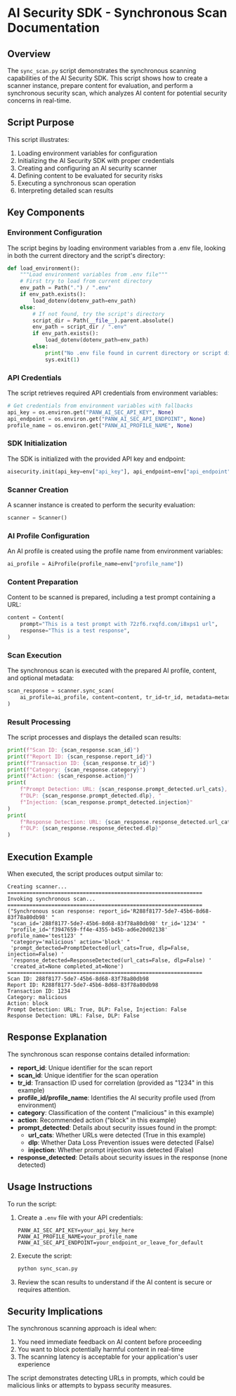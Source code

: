 # AI Security SDK - Synchronous Scan Documentation

## Overview

The `sync_scan.py` script demonstrates the synchronous scanning capabilities of the AI Security SDK. This script shows how to create a scanner instance, prepare content for evaluation, and perform a synchronous security scan, which analyzes AI content for potential security concerns in real-time.

## Script Purpose

This script illustrates:

1. Loading environment variables for configuration
2. Initializing the AI Security SDK with proper credentials
3. Creating and configuring an AI security scanner
4. Defining content to be evaluated for security risks
5. Executing a synchronous scan operation
6. Interpreting detailed scan results

## Key Components

### Environment Configuration

The script begins by loading environment variables from a .env file, looking in both the current directory and the script's directory:

```python
def load_environment():
    """Load environment variables from .env file"""
    # First try to load from current directory
    env_path = Path(".") / ".env"
    if env_path.exists():
        load_dotenv(dotenv_path=env_path)
    else:
        # If not found, try the script's directory
        script_dir = Path(__file__).parent.absolute()
        env_path = script_dir / ".env"
        if env_path.exists():
            load_dotenv(dotenv_path=env_path)
        else:
            print("No .env file found in current directory or script directory")
            sys.exit(1)
```

### API Credentials

The script retrieves required API credentials from environment variables:

```python
# Get credentials from environment variables with fallbacks
api_key = os.environ.get("PANW_AI_SEC_API_KEY", None)
api_endpoint = os.environ.get("PANW_AI_SEC_API_ENDPOINT", None)
profile_name = os.environ.get("PANW_AI_PROFILE_NAME", None)
```

### SDK Initialization

The SDK is initialized with the provided API key and endpoint:

```python
aisecurity.init(api_key=env["api_key"], api_endpoint=env["api_endpoint"])
```

### Scanner Creation

A scanner instance is created to perform the security evaluation:

```python
scanner = Scanner()
```

### AI Profile Configuration

An AI profile is created using the profile name from environment variables:

```python
ai_profile = AiProfile(profile_name=env["profile_name"])
```

### Content Preparation

Content to be scanned is prepared, including a test prompt containing a URL:

```python
content = Content(
    prompt="This is a test prompt with 72zf6.rxqfd.com/i8xps1 url",
    response="This is a test response",
)
```

### Scan Execution

The synchronous scan is executed with the prepared AI profile, content, and optional metadata:

```python
scan_response = scanner.sync_scan(
    ai_profile=ai_profile, content=content, tr_id=tr_id, metadata=metadata
)
```

### Result Processing

The script processes and displays the detailed scan results:

```python
print(f"Scan ID: {scan_response.scan_id}")
print(f"Report ID: {scan_response.report_id}")
print(f"Transaction ID: {scan_response.tr_id}")
print(f"Category: {scan_response.category}")
print(f"Action: {scan_response.action}")
print(
    f"Prompt Detection: URL: {scan_response.prompt_detected.url_cats}, "
    f"DLP: {scan_response.prompt_detected.dlp}, "
    f"Injection: {scan_response.prompt_detected.injection}"
)
print(
    f"Response Detection: URL: {scan_response.response_detected.url_cats}, "
    f"DLP: {scan_response.response_detected.dlp}"
)
```

## Execution Example

When executed, the script produces output similar to:

```
Creating scanner...
==============================================================
Invoking synchronous scan...
==============================================================
("Synchronous scan response: report_id='R288f8177-5de7-45b6-8d68-83f78a80db98' "
 "scan_id='288f8177-5de7-45b6-8d68-83f78a80db98' tr_id='1234' "
 "profile_id='f3947659-ff4e-4355-b45b-ad6e20d02138' profile_name='test123' "
 "category='malicious' action='block' "
 'prompt_detected=PromptDetected(url_cats=True, dlp=False, injection=False) '
 'response_detected=ResponseDetected(url_cats=False, dlp=False) '
 'created_at=None completed_at=None')
==============================================================
Scan ID: 288f8177-5de7-45b6-8d68-83f78a80db98
Report ID: R288f8177-5de7-45b6-8d68-83f78a80db98
Transaction ID: 1234
Category: malicious
Action: block
Prompt Detection: URL: True, DLP: False, Injection: False
Response Detection: URL: False, DLP: False
```

## Response Explanation

The synchronous scan response contains detailed information:

- **report_id**: Unique identifier for the scan report
- **scan_id**: Unique identifier for the scan operation
- **tr_id**: Transaction ID used for correlation (provided as "1234" in this example)
- **profile_id/profile_name**: Identifies the AI security profile used (from environment)
- **category**: Classification of the content ("malicious" in this example)
- **action**: Recommended action ("block" in this example)
- **prompt_detected**: Details about security issues found in the prompt:
  - **url_cats**: Whether URLs were detected (True in this example)
  - **dlp**: Whether Data Loss Prevention issues were detected (False)
  - **injection**: Whether prompt injection was detected (False)
- **response_detected**: Details about security issues in the response (none detected)

## Usage Instructions

To run the script:

1. Create a `.env` file with your API credentials:
   ```
   PANW_AI_SEC_API_KEY=your_api_key_here
   PANW_AI_PROFILE_NAME=your_profile_name
   PANW_AI_SEC_API_ENDPOINT=your_endpoint_or_leave_for_default
   ```

2. Execute the script:
   ```bash
   python sync_scan.py
   ```

3. Review the scan results to understand if the AI content is secure or requires attention.

## Security Implications

The synchronous scanning approach is ideal when:

1. You need immediate feedback on AI content before proceeding
2. You want to block potentially harmful content in real-time
3. The scanning latency is acceptable for your application's user experience

The script demonstrates detecting URLs in prompts, which could be malicious links or attempts to bypass security measures.
